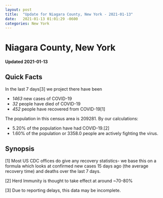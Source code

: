 ```yaml
---
layout: post
title:  "Update for Niagara County, New York - 2021-01-13"
date:   2021-01-13 01:01:29 -0600
categories: New York
---
```


# Niagara County, New York
#### Updated 2021-01-13

## Quick Facts

In the last 7 days[3] we project there have been
- *1463* new cases of COVID-19
- *32* people have died of COVID-19
- *452* people have recovered from COVID-19[1]

The population in this census area is 209281. By our calculations:
- 5.20% of the population have had COVID-19.[2]
- 1.60% of the population or 3358.0 people are actively fighting the virus.

## Synopsis




[1] Most US CDC offices do give any recovery statistics- we base this on a formula which looks at confirmed new cases
15 days ago (the average recovery time) and deaths over the last 7 days.

[2] Herd Immunity is thought to take effect at around ~70-80%

[3] Due to reporting delays, this data may be incomplete.
 
    